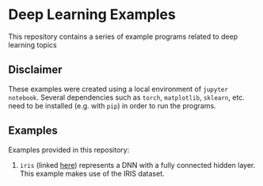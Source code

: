# Deep Learning Examples

This repository contains a series of example programs related to deep learning topics

## Disclaimer

These examples were created using a local environment of `jupyter notebook`. Several dependencies such as `torch`, `matplotlib`, `sklearn`, etc. need to be installed (e.g. with `pip`) in order to run the programs.

## Examples

Examples provided in this repository:
1. `iris` (linked [here](./iris)) represents a DNN with a fully connected hidden layer. This example makes use of the IRIS dataset.
